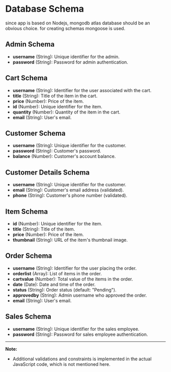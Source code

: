 # Database Schema

since app is based on Nodejs, mongodb atlas database should be an obvious choice. for creating schemas mongoose is used. 

## Admin Schema

- **username** (String): Unique identifier for the admin.
- **password** (String): Password for admin authentication.

## Cart Schema

- **username** (String): Identifier for the user associated with the cart.
- **title** (String): Title of the item in the cart.
- **price** (Number): Price of the item.
- **id** (Number): Unique identifier for the item.
- **quantity** (Number): Quantity of the item in the cart.
- **email** (String): User's email.

## Customer Schema

- **username** (String): Unique identifier for the customer.
- **password** (String): Customer's password.
- **balance** (Number): Customer's account balance.

## Customer Details Schema

- **username** (String): Unique identifier for the customer.
- **email** (String): Customer's email address (validated).
- **phone** (String): Customer's phone number (validated).

## Item Schema

- **id** (Number): Unique identifier for the item.
- **title** (String): Title of the item.
- **price** (Number): Price of the item.
- **thumbnail** (String): URL of the item's thumbnail image.

## Order Schema

- **username** (String): Identifier for the user placing the order.
- **orderlist** (Array): List of items in the order.
- **cartvalue** (Number): Total value of the items in the order.
- **date** (Date): Date and time of the order.
- **status** (String): Order status (default: "Pending").
- **approvedby** (String): Admin username who approved the order.
- **email** (String): User's email.

## Sales Schema

- **username** (String): Unique identifier for the sales employee.
- **password** (String): Password for sales employee authentication.

---

**Note:**

- Additional validations and constraints is implemented in the actual JavaScript code, which is not mentioned here.